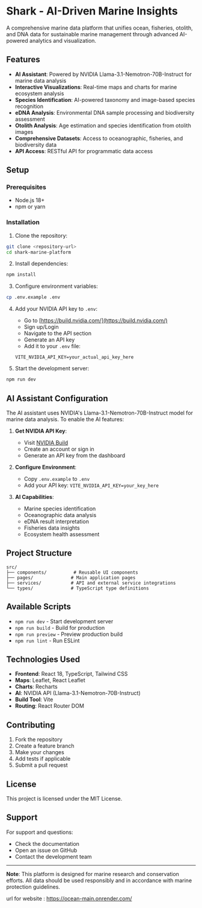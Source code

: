 # Shark - AI-Driven Marine Insights

A comprehensive marine data platform that unifies ocean, fisheries, otolith, and DNA data for sustainable marine management through advanced AI-powered analytics and visualization.

## Features

- **AI Assistant**: Powered by NVIDIA Llama-3.1-Nemotron-70B-Instruct for marine data analysis
- **Interactive Visualizations**: Real-time maps and charts for marine ecosystem analysis
- **Species Identification**: AI-powered taxonomy and image-based species recognition
- **eDNA Analysis**: Environmental DNA sample processing and biodiversity assessment
- **Otolith Analysis**: Age estimation and species identification from otolith images
- **Comprehensive Datasets**: Access to oceanographic, fisheries, and biodiversity data
- **API Access**: RESTful API for programmatic data access

## Setup

### Prerequisites

- Node.js 18+ 
- npm or yarn

### Installation

1. Clone the repository:
```bash
git clone <repository-url>
cd shark-marine-platform
```

2. Install dependencies:
```bash
npm install
```

3. Configure environment variables:
```bash
cp .env.example .env
```

4. Add your NVIDIA API key to `.env`:
   - Go to [https://build.nvidia.com/](https://build.nvidia.com/)
   - Sign up/Login
   - Navigate to the API section
   - Generate an API key
   - Add it to your `.env` file:
   ```
   VITE_NVIDIA_API_KEY=your_actual_api_key_here
   ```

5. Start the development server:
```bash
npm run dev
```

## AI Assistant Configuration

The AI assistant uses NVIDIA's Llama-3.1-Nemotron-70B-Instruct model for marine data analysis. To enable the AI features:

1. **Get NVIDIA API Key**:
   - Visit [NVIDIA Build](https://build.nvidia.com/)
   - Create an account or sign in
   - Generate an API key from the dashboard

2. **Configure Environment**:
   - Copy `.env.example` to `.env`
   - Add your API key: `VITE_NVIDIA_API_KEY=your_key_here`

3. **AI Capabilities**:
   - Marine species identification
   - Oceanographic data analysis
   - eDNA result interpretation
   - Fisheries data insights
   - Ecosystem health assessment

## Project Structure

```
src/
├── components/          # Reusable UI components
├── pages/              # Main application pages
├── services/           # API and external service integrations
└── types/              # TypeScript type definitions
```

## Available Scripts

- `npm run dev` - Start development server
- `npm run build` - Build for production
- `npm run preview` - Preview production build
- `npm run lint` - Run ESLint

## Technologies Used

- **Frontend**: React 18, TypeScript, Tailwind CSS
- **Maps**: Leaflet, React Leaflet
- **Charts**: Recharts
- **AI**: NVIDIA API (Llama-3.1-Nemotron-70B-Instruct)
- **Build Tool**: Vite
- **Routing**: React Router DOM

## Contributing

1. Fork the repository
2. Create a feature branch
3. Make your changes
4. Add tests if applicable
5. Submit a pull request

## License

This project is licensed under the MIT License.

## Support

For support and questions:
- Check the documentation
- Open an issue on GitHub
- Contact the development team

---

**Note**: This platform is designed for marine research and conservation efforts. All data should be used responsibly and in accordance with marine protection guidelines.

url for website : https://ocean-main.onrender.com/